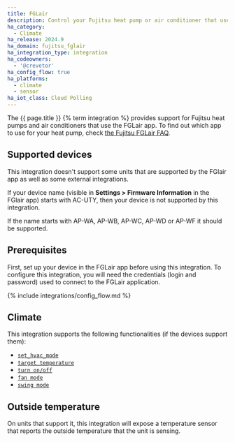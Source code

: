 ```yaml
---
title: FGLair
description: Control your Fujitsu heat pump or air conditioner that uses the FGLair app
ha_category:
  - Climate
ha_release: 2024.9
ha_domain: fujitsu_fglair
ha_integration_type: integration
ha_codeowners:
  - '@crevetor'
ha_config_flow: true
ha_platforms:
  - climate
  - sensor
ha_iot_class: Cloud Polling
---
```


The {{ page.title }} {% term integration %} provides support for Fujitsu heat pumps and air conditioners that use the FGLair app.
To find out which app to use for your heat pump, check [the Fujitsu FGLair FAQ](https://www.fujitsu-general.com/global/support/faq/airstage-mobile/0127.html).

## Supported devices

This integration doesn't support some units that are supported by the FGlair app as well as some external integrations.

If your device name (visible in **Settings > Firmware Information** in the FGlair app) starts with AC-UTY, then your device is not supported by this integration.

If the name starts with AP-WA, AP-WB, AP-WC, AP-WD or AP-WF it should be supported.

## Prerequisites

First, set up your device in the FGLair app before using this integration.
To configure this integration, you will need the credentials (login and password) used to connect to the FGLair application.

{% include integrations/config_flow.md %}

## Climate

This integration supports the following functionalities (if the devices support them):

- [`set_hvac_mode`](/integrations/climate/#action-climateset_hvac_mode)
- [`target temperature`](/integrations/climate#action-climateset_temperature)
- [`turn on/off`](/integrations/climate#action-climateturn_on)
- [`fan mode`](/integrations/climate#action-climateset_fan_mode)
- [`swing mode`](/integrations/climate#action-climateset_swing_mode)

## Outside temperature

On units that support it, this integration will expose a temperature sensor that reports the outside temperature that the unit is sensing.

